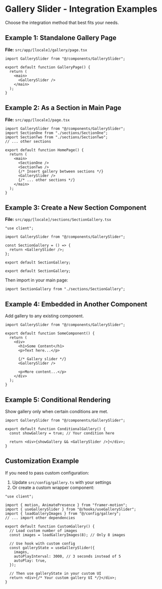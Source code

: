 # Gallery Slider - Integration Examples

Choose the integration method that best fits your needs.

## Example 1: Standalone Gallery Page

**File:** `src/app/[locale]/gallery/page.tsx`

```tsx
import GallerySlider from "@/components/GallerySlider";

export default function GalleryPage() {
  return (
    <main>
      <GallerySlider />
    </main>
  );
}
```

## Example 2: As a Section in Main Page

**File:** `src/app/[locale]/page.tsx`

```tsx
import GallerySlider from "@/components/GallerySlider";
import SectionOne from "./sections/SectionOne";
import SectionTwo from "./sections/SectionTwo";
// ... other sections

export default function HomePage() {
  return (
    <main>
      <SectionOne />
      <SectionTwo />
      {/* Insert gallery between sections */}
      <GallerySlider />
      {/* ... other sections */}
    </main>
  );
}
```

## Example 3: Create a New Section Component

**File:** `src/app/[locale]/sections/SectionGallery.tsx`

```tsx
"use client";

import GallerySlider from "@/components/GallerySlider";

const SectionGallery = () => {
  return <GallerySlider />;
};

export default SectionGallery;

export default SectionGallery;
```

Then import in your main page:

```tsx
import SectionGallery from "./sections/SectionGallery";
```

## Example 4: Embedded in Another Component

Add gallery to any existing component.

```tsx
import GallerySlider from "@/components/GallerySlider";

export default function SomeComponent() {
  return (
    <div>
      <h1>Some Content</h1>
      <p>Text here...</p>

      {/* Gallery slider */}
      <GallerySlider />

      <p>More content...</p>
    </div>
  );
}
```

## Example 5: Conditional Rendering

Show gallery only when certain conditions are met.

```tsx
import GallerySlider from "@/components/GallerySlider";

export default function ConditionalGallery() {
  const showGallery = true; // Your condition here

  return <div>{showGallery && <GallerySlider />}</div>;
}
```

## Customization Example

If you need to pass custom configuration:

1. Update `src/config/gallery.ts` with your settings
2. Or create a custom wrapper component:

```tsx
"use client";

import { motion, AnimatePresence } from "framer-motion";
import { useGallerySlider } from "@/hooks/useGallerySlider";
import { loadGalleryImages } from "@/config/gallery";
// ... import other dependencies

export default function CustomGallery() {
  // Load custom number of images
  const images = loadGalleryImages(8); // Only 8 images

  // Use hook with custom config
  const galleryState = useGallerySlider({
    images,
    autoPlayInterval: 3000, // 3 seconds instead of 5
    autoPlay: true,
  });

  // Then use galleryState in your custom UI
  return <div>{/* Your custom gallery UI */}</div>;
}
```
